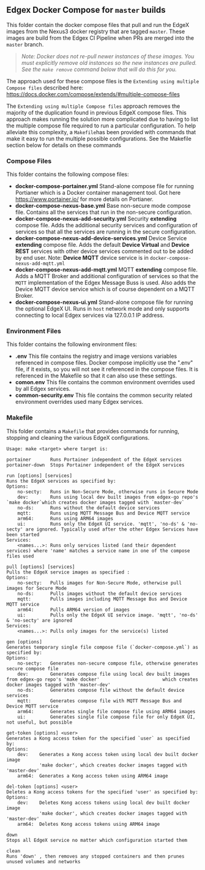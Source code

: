 ## Edgex Docker Compose for `master` builds

This folder contain the docker compose files that pull and run the EdgeX images from the Nexus3 docker registry that are tagged `master`. These images are build from the Edgex CI Pipeline when PRs are merged into the `master` branch.

> *Note: Docker does not re-pull newer instances of these images. You must explicitly remove old instances so the new instances are pulled. See the `make remove` command below that will do this for you.*

The approach used for these compose files is the `Extending using multiple Compose files` described here: https://docs.docker.com/compose/extends/#multiple-compose-files

The `Extending using multiple Compose files` approach removes the majority of the duplication found in previous EdgeX compose files. This approach makes running the solution more complicated due to having to list the multiple compose file required to run a particular configuration. To help alleviate this complexity, a `Makefile`has been provided with commands that make it easy to run the multiple possible configurations. See the Makefile section below for details on these commands

### Compose Files

This folder contains the following compose files:

- **docker-compose-portainer.yml**
    Stand-alone compose file for running Portianer which is a  Docker container management tool. Got here https://www.portainer.io/ for more details on Portianer.
- **docker-compose-nexus-base.yml**
    Base non-secure mode compose file. Contains all the services that run in the non-secure configuration.  
- **docker-compose-nexus-add-security.yml**
    Security **extending** compose file. Adds the additional security services and configuration of services so that all the services are running in the secure configuration.
- **docker-compose-nexus-add-device-services.yml**
    Device Service **extending** compose file. Adds the default **Device Virtual** and **Device REST** services with other device services commented out to be added by end user. Note: **Device MQTT** device service is in `docker-compose-nexus-add-mqtt.yml`
- **docker-compose-nexus-add-mqtt.yml**
    MQTT **extending** compose file. Adds a MQTT Broker and additional configuration of services so that the `MQTT` implementation of the Edgex Message Buss is used. Also adds the Device MQTT device service which is of course dependent on a MQTT Broker.
- **docker-compose-nexus-ui.yml**
    Stand-alone compose file for running the optional EdgeX UI. Runs in `host` network mode and only supports connecting to local Edgex services via 127.0.0.1 IP address.

### Environment Files

This folder contains the following environment files:

- **.env**
    This file contains the registry and image versions variables referenced in compose files. Docker compose implicitly use the ".env" file, if it exists, so you will not see it referenced in the compose files. It is referenced in the Makefile so that it can also use these settings.
- **comon.env**
    This file contains the common environment overrides used by all Edgex services.
- **common-security.env**
    This file contains the common security related environment overrides used many Edgex services.

### Makefile

This folder contains a `Makefile` that provides commands for running, stopping and cleaning the various EdgeX configurations.

```
Usage: make <target> where target is:
```
```
portainer       Runs Portainer independent of the EdgeX services
portainer-down	Stops Portainer independent of the EdgeX services
```
```
run [options] [services]
Runs the EdgeX services as specified by:
Options:
	no-secty:   Runs in Non-Secure Mode, otherwise runs in Secure Mode
	dev:        Runs using local dev built images from edgex-go repo's    `make docker`which creates docker images tagged with `master-dev`
	no-ds:      Runs without the default device services
	mqtt:       Runs using MQTT Message Bus and Device MQTT service
	arm64:      Runs using ARM64 images
	ui:         Runs only the EdgeX UI service. 'mqtt', 'no-ds' & 'no-secty' are ignored. Typically used after the other Edgex Services have been started
Services:
	<names...>: Runs only services listed (and their dependent services) where 'name' matches a service name in one of the compose files used
```
```				
pull [options] [services]
Pulls the EdgeX service images as specified :
Options:
	no-secty:   Pulls images for Non-Secure Mode, otherwise pull images for Secure Mode
	no-ds:      Pulls images without the default device services
	mqtt:       Pulls images including MQTT Message Bus and Device MQTT service
	arm64:      Pulls ARM64 version of images
	ui:         Pulls only the EdgeX UI service image. 'mqtt', 'no-ds' & 'no-secty' are ignored
Services:
	<names...>: Pulls only images for the service(s) listed
```
```	
gen [options]
Generates temporary single file compose file (`docker-compose.yml`) as specified by:
Options:
	no-secty:   Generates non-secure compose file, otherwise generates secure compose file
	dev:        Generates compose file using local dev built images from edgex-go repo's 'make docker'                       which creates docker images tagged with 'master-dev'
	no-ds:      Generates compose file without the default device services
	mqtt:       Generates compose file with MQTT Message Bus and Device MQTT service
	arm64:      Generates single file compose file using ARM64 images
	ui:         Generates single file compose file for only EdgeX UI, not useful, but possible
```
```
get-token [options] <user>
Generates a Kong access token for the specified `user` as specified by:
Options:
	dev:    Generates a Kong access token using local dev built docker image
			'make docker', which creates docker images tagged with 'master-dev'
	arm64:  Generates a Kong access token using ARM64 image
```
```    
del-token [options] <user>
Deletes a Kong access tokens for the specified 'user' as specified by:
Options:
    dev:    Deletes Kong access tokens using local dev built docker image
			'make docker', which creates docker images tagged with 'master-dev'
    arm64:  Deletes Kong access tokens using ARM64 image
```
```    
down
Stops all EdgeX service no matter which configuration started them
```
```
clean
Runs 'down' , then removes any stopped containers and then prunes unused volumes and networks
```


